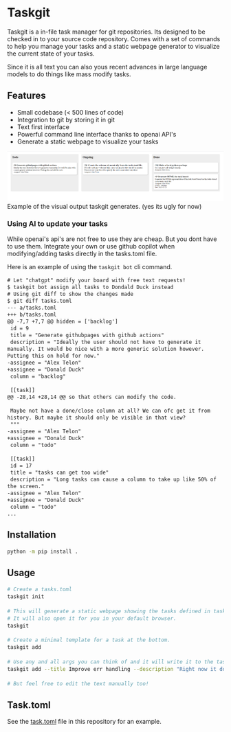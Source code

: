 # Taskgit

Taskgit is a in-file task manager for git repositories. Its designed to be checked in to your source code repository.
Comes with a set of commands to help you manage your tasks and a static webpage generator to visualize the current state of your tasks.

Since it is all text you can also yous recent advances in large language models to do things like mass modify tasks.

## Features

 - Small codebase (< 500 lines of code)
 - Integration to git by storing it in git
 - Text first interface
 - Powerful command line interface thanks to openai API's
 - Generate a static webpage to visualize your tasks


![taskgit sample image](sample.png)  
Example of the visual output taskgit generates. (yes its ugly for now)

### Using AI to update your tasks
While openai's api's are not free to use they are cheap. 
But you dont have to use them. Integrate your own or use github copilot when modifying/adding tasks directly in the tasks.toml file.

Here is an example of using the `taskgit bot` cli command.

```git
# Let "chatgpt" modify your board with free text requests!
$ taskgit bot assign all tasks to Dondald Duck instead
# Using git diff to show the changes made
$ git diff tasks.toml
--- a/tasks.toml
+++ b/tasks.toml
@@ -7,7 +7,7 @@ hidden = ['backlog']
 id = 9
 title = "Generate githubpages with github actions"
 description = "Ideally the user should not have to generate it manually. It would be nice with a more generic solution however. Putting this on hold for now."
-assignee = "Alex Telon"
+assignee = "Donald Duck"
 column = "backlog"

 [[task]]
@@ -28,14 +28,14 @@ so that others can modify the code.

 Maybe not have a done/close column at all? We can ofc get it from history. But maybe it should only be visible in that view?
 """
-assignee = "Alex Telon"
+assignee = "Donald Duck"
 column = "todo"

 [[task]]
 id = 17
 title = "tasks can get too wide"
 description = "Long tasks can cause a column to take up like 50% of the screen."
-assignee = "Alex Telon"
+assignee = "Donald Duck"
 column = "todo"
...
```

## Installation

```bash
python -m pip install .
```

## Usage

```bash
# Create a tasks.toml
taskgit init

# This will generate a static webpage showing the tasks defined in tasks.toml.
# It will also open it for you in your default browser.
taskgit

# Create a minimal template for a task at the bottom.
taskgit add

# Use any and all args you can think of and it will write it to the task
taskgit add --title Improve err handling --description "Right now it does not give line numbers and context for unexpexted errors" --author "Alex Telon"

# But feel free to edit the text manually too!
```

## Task.toml

See the [task.toml](task.toml) file in this repository for an example.